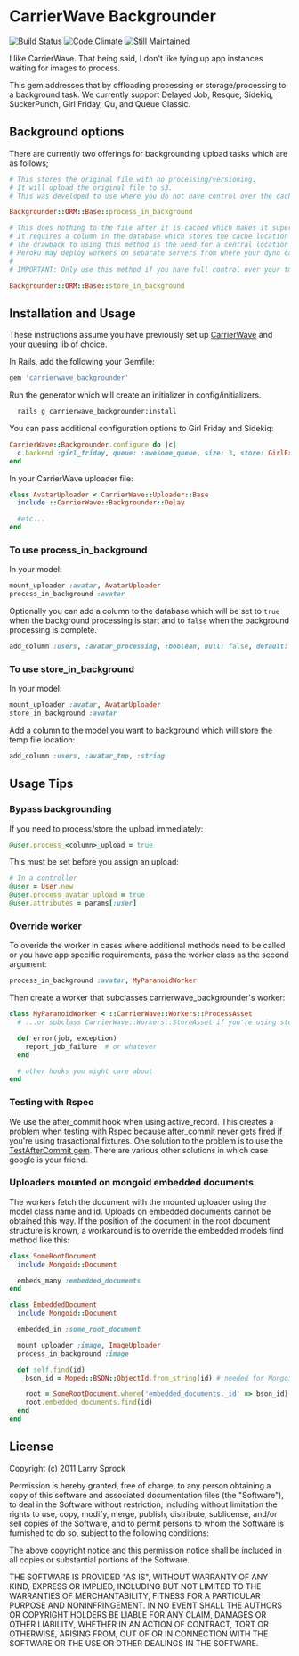 # CarrierWave Backgrounder

[![Build Status](https://secure.travis-ci.org/lardawge/carrierwave_backgrounder.png)](http://travis-ci.org/lardawge/carrierwave_backgrounder)
[![Code Climate](https://codeclimate.com/github/lardawge/carrierwave_backgrounder.png)](https://codeclimate.com/github/lardawge/carrierwave_backgrounder)
[![Still Maintained](http://stillmaintained.com/lardawge/carrierwave_backgrounder.png)](http://stillmaintained.com/lardawge/carrierwave_backgrounder)

I like CarrierWave. That being said, I don't like tying up app instances waiting for images to process.

This gem addresses that by offloading processing or storage/processing to a background task.
We currently support Delayed Job, Resque, Sidekiq, SuckerPunch, Girl Friday, Qu, and Queue Classic.

## Background options

There are currently two offerings for backgrounding upload tasks which are as follows;

```ruby
# This stores the original file with no processing/versioning.
# It will upload the original file to s3.
# This was developed to use where you do not have control over the cache location such as Heroku.

Backgrounder::ORM::Base::process_in_background
```

```ruby
# This does nothing to the file after it is cached which makes it super fast.
# It requires a column in the database which stores the cache location set by carrierwave so the background job can access it.
# The drawback to using this method is the need for a central location to store the cached files.
# Heroku may deploy workers on separate servers from where your dyno cached the files.
#
# IMPORTANT: Only use this method if you have full control over your tmp storage directory.

Backgrounder::ORM::Base::store_in_background
```

## Installation and Usage

These instructions assume you have previously set up [CarrierWave](https://github.com/jnicklas/carrierwave) and your queuing lib of choice.

In Rails, add the following your Gemfile:

```ruby
gem 'carrierwave_backgrounder'
```

Run the generator which will create an initializer in config/initializers.
```bash
  rails g carrierwave_backgrounder:install
```

You can pass additional configuration options to Girl Friday and Sidekiq:

```ruby
CarrierWave::Backgrounder.configure do |c|
  c.backend :girl_friday, queue: :awesome_queue, size: 3, store: GirlFriday::Store::Redis
end
```

In your CarrierWave uploader file:

```ruby
class AvatarUploader < CarrierWave::Uploader::Base
  include ::CarrierWave::Backgrounder::Delay

  #etc...
end
```

### To use process_in_background

In your model:

```ruby
mount_uploader :avatar, AvatarUploader
process_in_background :avatar
```

Optionally you can add a column to the database which will be set to `true` when
the background processing is start and to `false` when the background processing is complete.

```ruby
add_column :users, :avatar_processing, :boolean, null: false, default: false
```

### To use store_in_background

In your model:

```ruby
mount_uploader :avatar, AvatarUploader
store_in_background :avatar
```

Add a column to the model you want to background which will store the temp file location:

```ruby
add_column :users, :avatar_tmp, :string
```

## Usage Tips

### Bypass backgrounding
If you need to process/store the upload immediately:

```ruby
@user.process_<column>_upload = true
```

This must be set before you assign an upload:

```ruby
# In a controller
@user = User.new
@user.process_avatar_upload = true
@user.attributes = params[:user]
```

### Override worker
To overide the worker in cases where additional methods need to be called or you have app specific requirements, pass the worker class as the
second argument:

```ruby
process_in_background :avatar, MyParanoidWorker
```

Then create a worker that subclasses carrierwave_backgrounder's worker:

```ruby
class MyParanoidWorker < ::CarrierWave::Workers::ProcessAsset
  # ...or subclass CarrierWave::Workers::StoreAsset if you're using store_in_background

  def error(job, exception)
    report_job_failure  # or whatever
  end

  # other hooks you might care about
end
```
### Testing with Rspec
We use the after_commit hook when using active_record. This creates a problem when testing with Rspec because after_commit never gets fired
if you're using trasactional fixtures. One solution to the problem is to use the [TestAfterCommit gem](https://github.com/grosser/test_after_commit).
There are various other solutions in which case google is your friend.

### Uploaders mounted on mongoid embedded documents
The workers fetch the document with the mounted uploader using the model class name and id. Uploads on embedded documents
cannot be obtained this way. If the position of the document in the root document structure is known, a workaround is to override the embedded models
find method like this:

```ruby
class SomeRootDocument
  include Mongoid::Document

  embeds_many :embedded_documents
end

class EmbeddedDocument
  include Mongoid::Document

  embedded_in :some_root_document

  mount_uploader :image, ImageUploader
  process_in_background :image

  def self.find(id)
    bson_id = Moped::BSON::ObjectId.from_string(id) # needed for Mongoid 3

    root = SomeRootDocument.where('embedded_documents._id' => bson_id).first
    root.embedded_documents.find(id)
  end
end
```

## License

Copyright (c) 2011 Larry Sprock

Permission is hereby granted, free of charge, to any person obtaining
a copy of this software and associated documentation files (the
"Software"), to deal in the Software without restriction, including
without limitation the rights to use, copy, modify, merge, publish,
distribute, sublicense, and/or sell copies of the Software, and to
permit persons to whom the Software is furnished to do so, subject to
the following conditions:

The above copyright notice and this permission notice shall be
included in all copies or substantial portions of the Software.

THE SOFTWARE IS PROVIDED "AS IS", WITHOUT WARRANTY OF ANY KIND,
EXPRESS OR IMPLIED, INCLUDING BUT NOT LIMITED TO THE WARRANTIES OF
MERCHANTABILITY, FITNESS FOR A PARTICULAR PURPOSE AND
NONINFRINGEMENT. IN NO EVENT SHALL THE AUTHORS OR COPYRIGHT HOLDERS BE
LIABLE FOR ANY CLAIM, DAMAGES OR OTHER LIABILITY, WHETHER IN AN ACTION
OF CONTRACT, TORT OR OTHERWISE, ARISING FROM, OUT OF OR IN CONNECTION
WITH THE SOFTWARE OR THE USE OR OTHER DEALINGS IN THE SOFTWARE.
